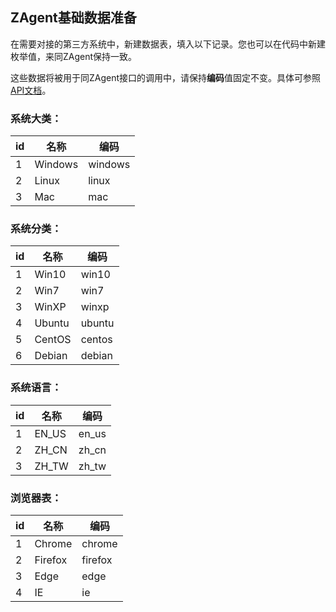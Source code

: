## ZAgent基础数据准备

在需要对接的第三方系统中，新建数据表，填入以下记录。您也可以在代码中新建枚举值，来同ZAgent保持一致。

这些数据将被用于同ZAgent接口的调用中，请保持**编码**值固定不变。具体可参照[API文档](../api/index.md)。

### 系统大类：

| id   | 名称    | 编码    |
| ---- | ------- | ------- |
| 1    | Windows | windows |
| 2    | Linux   | linux   |
| 3    | Mac     | mac     |

### 系统分类：

| id   | 名称   | 编码   |
| ---- | ------ | ------ |
| 1    | Win10  | win10  |
| 2    | Win7   | win7   |
| 3    | WinXP  | winxp  |
| 4    | Ubuntu | ubuntu |
| 5    | CentOS | centos |
| 6    | Debian | debian |

### 系统语言：

| id   | 名称  | 编码  |
| ---- | ----- | ----- |
| 1    | EN_US | en_us |
| 2    | ZH_CN | zh_cn |
| 3    | ZH_TW | zh_tw |

### 浏览器表：

| id   | 名称    | 编码    |
| ---- | ------- | ------- |
| 1    | Chrome  | chrome  |
| 2    | Firefox | firefox |
| 3    | Edge    | edge    |
| 4    | IE      | ie      |